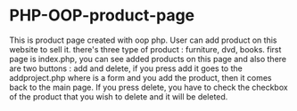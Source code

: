 # PHP-OOP-product-page
This is product page created with oop php.
User can add product on this website to sell it.
there's three type of product : furniture, dvd, books.
first page is index.php, you can see added products on this page and also there are two buttons : add and delete, if you press add it goes to the addproject.php where is a form and you add the product, then it comes back to the main page. If you press delete, you have to check the checkbox of the product that you wish to delete and it will be deleted.
